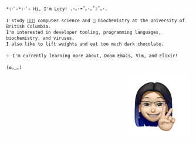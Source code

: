 ```
*:･ﾟ✧*:･ﾟ✧ Hi, I'm Lucy! .⋆｡⋆☂˚｡⋆｡˚☽˚｡⋆.

I study 👩🏻‍💻 computer science and 🧬 biochemistry at the University of British Columbia.
I'm interested in developer tooling, programming languages, biochemistry, and viruses. 
I also like to lift weights and eat too much dark chocolate.

✨ I'm currently learning more about, Doom Emacs, Vim, and Elixir!
 
(✿◡‿◡)
```
 
 <img align='right' src="Image.png" alt="Lucy's Avatar" height="175px" />
<!-- <img align='right' src="https://user-images.githubusercontent.com/55033656/123548173-ee304c00-d720-11eb-979e-43f711f3404b.png" alt="Lucy's Avatar" height="200" /> -->
<!-- 
<img align='right' src="octocat.png" alt="Lucy's Avatar" height="150px" /> -->


<!-- I study 👩🏻‍💻 computer science and 🧬 biochemistry @[University of British Columbia](https://ubc.ca). I'm interested in developer tooling, programming languages, biochemistry, and viruses (though not so much what viruses can do to us). I also like to lift weights and eat too much dark chocolate.

✨ I'm currently learning more about, [Doom Emacs](https://github.com/hlissner/doom-emacs), Vim, and Elixir!

💻 To learn more about me, check out my [site](http://lhao03.github.io/) or connect with me on [LinkedIn](https://linkedin.com/in/lucy-hao)!

(✿◡‿◡) -->
 
<!-- <p align="center">
  <a href="https://github.com/ryo-ma/github-profile-trophy">
    <img src="https://github-profile-trophy.vercel.app/?username=lhao03&theme=onedark&no-frame=true&column=4&margin-w=15&margin-h=15"/>
  </a>
</p>
 -->
